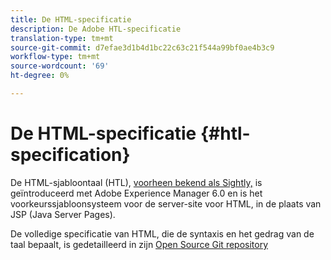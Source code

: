 ```yaml
---
title: De HTML-specificatie
description: De Adobe HTL-specificatie
translation-type: tm+mt
source-git-commit: d7efae3d1b4d1bc22c63c21f544a99bf0ae4b3c9
workflow-type: tm+mt
source-wordcount: '69'
ht-degree: 0%

---
```



# De HTML-specificatie {#htl-specification}

De HTML-sjabloontaal (HTL), [voorheen bekend als Sightly,](update.md) is geïntroduceerd met Adobe Experience Manager 6.0 en is het voorkeurssjabloonsysteem voor de server-site voor HTML, in de plaats van JSP (Java Server Pages).

De volledige specificatie van HTML, die de syntaxis en het gedrag van de taal bepaalt, is gedetailleerd in zijn [Open Source Git repository](https://github.com/adobe/htl-spec)
